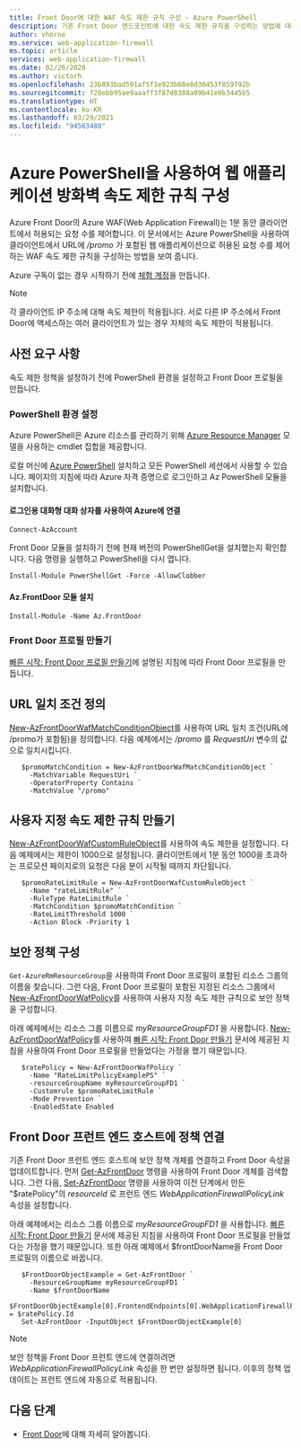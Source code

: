 ```yaml
---
title: Front Door에 대한 WAF 속도 제한 규칙 구성 - Azure PowerShell
description: 기존 Front Door 엔드포인트에 대한 속도 제한 규칙을 구성하는 방법에 대해 알아봅니다.
author: vhorne
ms.service: web-application-firewall
ms.topic: article
services: web-application-firewall
ms.date: 02/26/2020
ms.author: victorh
ms.openlocfilehash: 23b893bad591af5f1e923b68e8d30453f859792b
ms.sourcegitcommit: f28ebb95ae9aaaff3f87d8388a09b41e0b3445b5
ms.translationtype: HT
ms.contentlocale: ko-KR
ms.lasthandoff: 03/29/2021
ms.locfileid: "94563480"
---
```

# <a name="configure-a-web-application-firewall-rate-limit-rule-using-azure-powershell"></a>Azure PowerShell을 사용하여 웹 애플리케이션 방화벽 속도 제한 규칙 구성
Azure Front Door의 Azure WAF(Web Application Firewall)는 1분 동안 클라이언트에서 허용되는 요청 수를 제어합니다.
이 문서에서는 Azure PowerShell을 사용하여 클라이언트에서 URL에 */promo* 가 포함된 웹 애플리케이션으로 허용된 요청 수를 제어하는 WAF 속도 제한 규칙을 구성하는 방법을 보여 줍니다.

Azure 구독이 없는 경우 시작하기 전에 [체험 계정](https://azure.microsoft.com/free/?WT.mc_id=A261C142F)을 만듭니다.

> [!NOTE]
> 각 클라이언트 IP 주소에 대해 속도 제한이 적용됩니다. 서로 다른 IP 주소에서 Front Door에 액세스하는 여러 클라이언트가 있는 경우 자체의 속도 제한이 적용됩니다.

## <a name="prerequisites"></a>사전 요구 사항
속도 제한 정책을 설정하기 전에 PowerShell 환경을 설정하고 Front Door 프로필을 만듭니다.
### <a name="set-up-your-powershell-environment"></a>PowerShell 환경 설정
Azure PowerShell은 Azure 리소스를 관리하기 위해 [Azure Resource Manager](../../azure-resource-manager/management/overview.md) 모델을 사용하는 cmdlet 집합을 제공합니다. 

로컬 머신에 [Azure PowerShell](/powershell/azure/) 설치하고 모든 PowerShell 세션에서 사용할 수 있습니다. 페이지의 지침에 따라 Azure 자격 증명으로 로그인하고 Az PowerShell 모듈을 설치합니다.

#### <a name="connect-to-azure-with-an-interactive-dialog-for-sign-in"></a>로그인용 대화형 대화 상자를 사용하여 Azure에 연결
```
Connect-AzAccount

```
Front Door 모듈을 설치하기 전에 현재 버전의 PowerShellGet을 설치했는지 확인합니다. 다음 명령을 실행하고 PowerShell을 다시 엽니다.

```
Install-Module PowerShellGet -Force -AllowClobber
``` 

#### <a name="install-azfrontdoor-module"></a>Az.FrontDoor 모듈 설치 

```
Install-Module -Name Az.FrontDoor
```
### <a name="create-a-front-door-profile"></a>Front Door 프로필 만들기
[빠른 시작: Front Door 프로필 만들기](../../frontdoor/quickstart-create-front-door.md)에 설명된 지침에 따라 Front Door 프로필을 만듭니다.

## <a name="define-url-match-conditions"></a>URL 일치 조건 정의
[New-AzFrontDoorWafMatchConditionObject](/powershell/module/az.frontdoor/new-azfrontdoorwafmatchconditionobject)를 사용하여 URL 일치 조건(URL에 /promo가 포함됨)을 정의합니다.
다음 예제에서는 */promo* 를 *RequestUri* 변수의 값으로 일치시킵니다.

```powershell-interactive
   $promoMatchCondition = New-AzFrontDoorWafMatchConditionObject `
     -MatchVariable RequestUri `
     -OperatorProperty Contains `
     -MatchValue "/promo"
```
## <a name="create-a-custom-rate-limit-rule"></a>사용자 지정 속도 제한 규칙 만들기
[New-AzFrontDoorWafCustomRuleObject](/powershell/module/az.frontdoor/new-azfrontdoorwafcustomruleobject)를 사용하여 속도 제한을 설정합니다. 다음 예제에서는 제한이 1000으로 설정됩니다. 클라이언트에서 1분 동안 1000을 초과하는 프로모션 페이지로의 요청은 다음 분이 시작될 때까지 차단됩니다.

```powershell-interactive
   $promoRateLimitRule = New-AzFrontDoorWafCustomRuleObject `
     -Name "rateLimitRule" `
     -RuleType RateLimitRule `
     -MatchCondition $promoMatchCondition `
     -RateLimitThreshold 1000 `
     -Action Block -Priority 1
```


## <a name="configure-a-security-policy"></a>보안 정책 구성

`Get-AzureRmResourceGroup`을 사용하여 Front Door 프로필이 포함된 리소스 그룹의 이름을 찾습니다. 그런 다음, Front Door 프로필이 포함된 지정된 리소스 그룹에서 [New-AzFrontDoorWafPolicy](/powershell/module/az.frontdoor/new-azfrontdoorwafpolicy)를 사용하여 사용자 지정 속도 제한 규칙으로 보안 정책을 구성합니다.

아래 예제에서는 리소스 그룹 이름으로 *myResourceGroupFD1* 을 사용합니다. [New-AzFrontDoorWafPolicy](/powershell/module/az.frontdoor/new-azfrontdoorwafpolicy)를 사용하여 [빠른 시작: Front Door 만들기](../../frontdoor/quickstart-create-front-door.md) 문서에 제공된 지침을 사용하여 Front Door 프로필을 만들었다는 가정을 했기 때문입니다.

```powershell-interactive
   $ratePolicy = New-AzFrontDoorWafPolicy `
     -Name "RateLimitPolicyExamplePS" `
     -resourceGroupName myResourceGroupFD1 `
     -Customrule $promoRateLimitRule `
     -Mode Prevention `
     -EnabledState Enabled
```
## <a name="link-policy-to-a-front-door-front-end-host"></a>Front Door 프런트 엔드 호스트에 정책 연결
기존 Front Door 프런트 엔드 호스트에 보안 정책 개체를 연결하고 Front Door 속성을 업데이트합니다. 먼저 [Get-AzFrontDoor](/powershell/module/Az.FrontDoor/Get-AzFrontDoor) 명령을 사용하여 Front Door 개체를 검색합니다.
그런 다음, [Set-AzFrontDoor](/powershell/module/Az.FrontDoor/Set-AzFrontDoor) 명령을 사용하여 이전 단계에서 만든 "$ratePolicy"의 *resourceId* 로 프런트 엔드 *WebApplicationFirewallPolicyLink* 속성을 설정합니다. 

아래 예제에서는 리소스 그룹 이름으로 *myResourceGroupFD1* 을 사용합니다. [빠른 시작: Front Door 만들기](../../frontdoor/quickstart-create-front-door.md) 문서에 제공된 지침을 사용하여 Front Door 프로필을 만들었다는 가정을 했기 때문입니다. 또한 아래 예제에서 $frontDoorName을 Front Door 프로필의 이름으로 바꿉니다. 

```powershell-interactive
   $FrontDoorObjectExample = Get-AzFrontDoor `
     -ResourceGroupName myResourceGroupFD1 `
     -Name $frontDoorName
   $FrontDoorObjectExample[0].FrontendEndpoints[0].WebApplicationFirewallPolicyLink = $ratePolicy.Id
   Set-AzFrontDoor -InputObject $FrontDoorObjectExample[0]
 ```

> [!NOTE]
> 보안 정책을 Front Door 프런트 엔드에 연결하려면 *WebApplicationFirewallPolicyLink* 속성을 한 번만 설정하면 됩니다. 이후의 정책 업데이트는 프런트 엔드에 자동으로 적용됩니다.

## <a name="next-steps"></a>다음 단계

- [Front Door](../../frontdoor/front-door-overview.md)에 대해 자세히 알아봅니다.